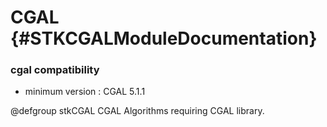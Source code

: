 CGAL                      {#STKCGALModuleDocumentation}
===============================

### cgal compatibility 

- minimum version : CGAL 5.1.1

@defgroup stkCGAL CGAL
Algorithms requiring CGAL library.
